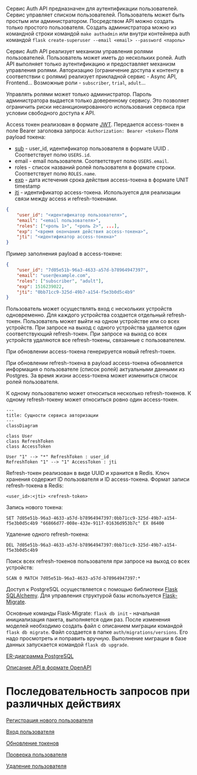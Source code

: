 Сервис Auth API предназначен для аутентификации пользователей. Сервис управляет списком пользователей. Пользователь может быть простым или администратором. Посредством API можно создать только простого пользователя. Создать администратора можно из командной строки командой
`make authadmin` или внутри контейнера auth командой
`flask create-superuser --email <email> --password <пароль>`

Сервис Auth API реализует механизм управления ролями пользователей. Пользователь может иметь до нескольких ролей. Auth API выполняет только аутентификацию и предоставляет механизм управления ролями. Авторизацию (ограничение доступа к контенту в соответствии с ролями) реализует прикладной сервис - Async API, Frontend... Возможные роли - `subscriber`, `trial`, `adult`…

Управлять ролями может только администратор. Пароль администратора выдается только доверенному сервису. Это позволяет ограничить риски несанкционированного использования сервиса при условии свободного доступа к API.

Access токен реализован в формате [JWT](https://datatracker.ietf.org/doc/html/rfc7519).
Передается access-токен в поле Bearer заголовка запроса:
```Authorization: Bearer <token>```
Поля payload токена:
- [sub](https://datatracker.ietf.org/doc/html/rfc7519#section-4.1.2) - user_id, идентификатор пользователя в формате UUID . Соответствует полю `USERS.id`.
- email - email пользователя. Соответствует полю `USERS.email`.
- roles - список названий ролей пользователя в формате строки. Соответствует полю `ROLES.name`.
- [exp](https://datatracker.ietf.org/doc/html/rfc7519#section-4.1.4) - дата истечения срока действия access-токена в формате UNIT timestamp
- [jti](https://datatracker.ietf.org/doc/html/rfc7519#section-4.1.7) - идентификатор access-токена. Используется для реализации связи между access и refresh-токенами.
```json
{
    "user_id": "<идентификатор пользователя>",
    "email": "<email пользователя>",
    "roles": ["<роль 1>", "<роль 2>", ...],
    "exp": "<время окончания действия access-токена>",
    "jti": "<идентификатор access-токена>"
}
```

Пример заполнения payload в access-токене:
```json
{
    "user_id": "7d05e51b-96a3-4633-a57d-b78964947397",
    "email": "user@example.com",
    "roles": ["subscriber", "adult"],
    "exp": 1516239022,
    "jti": "0bb71cc9-325d-49b7-a154-f5e3b0d5c4b9"
}
```

Пользователь может осуществлять вход с нескольких устройств одновременно. Для каждого устройства
создается отдельный refresh-токен. Пользователь может выйти на одном устройстве или со всех устройств. При запросе на выход с одного устройства удаляется один соответствующий refresh-токен. При запросе на выход со всех устройств удаляются все refresh-токены, связанные с пользователем.

При обновлении access-токена генерируется новый refresh-токен.

При обновлении refresh-токена в payload access-токена обновляется информация о пользователе (список ролей) актуальными данными из Postgres. За время жизни access-токена может измениться список ролей пользователя.

К одному пользователю может относиться несколько refresh-токенов. К одному refresh-токену может относиться ровно один access-токен.
```mermaid
---
title: Сущности сервиса авторизации
---
classDiagram

class User
class RefreshToken
class AccessToken

User "1" --> "*" RefreshToken : user_id
RefreshToken "1" --> "1" AccessToken : jti
```

Refresh-токен реализован в виде UUID и хранится в Redis. Ключ хранения содержит ID пользователя и ID access-токена. Формат записи refresh-токена в Redis:
```
<user_id>:<jti> <refresh-token>
```

Запись нового токена:
```
SET 7d05e51b-96a3-4633-a57d-b78964947397:0bb71cc9-325d-49b7-a154-f5e3b0d5c4b9 "66866d77-008e-433e-9117-01636d953b7c" EX 86400
```

Удаление одного refresh-токена:
```
DEL 7d05e51b-96a3-4633-a57d-b78964947397:0bb71cc9-325d-49b7-a154-f5e3b0d5c4b9
```

Поиск всех refresh-токенов пользователя при запросе на выход со всех устройств:
```
SCAN 0 MATCH 7d05e51b-96a3-4633-a57d-b78964947397:*
```

Доступ к PostgreSQL осуществляется с помощью библиотеки [Flask SQLAlchemy](https://flask-sqlalchemy.palletsprojects.com/en/3.0.x/). Для управления структурой базы используется [Flask-Migrate](https://flask-migrate.readthedocs.io/en/latest/).

Основные команды Flask-Migrate:
`flask db init` - начальная инициализация пакета, выполняется один раз.
После изменения моделей необходимо создать файл с описанием миграции командой `flask db migrate`.
Файл создается в папке `auth/migrations/versions`. Его надо просмотреть и поправить вручную. Выполнение миграции в базе данных запускается командой `flask db upgrade`.

[ER-диаграмма PostgreSQL](auth-er-diagram.md)

[Описание API в формате OpenAPI](auth-openapi.yaml)

# Последовательность запросов при различных действиях

[Регистрация нового пользователя](sd-signup.md)

[Вход пользователя](sd-login.md)

[Обновление токенов](sd-refresh.md)

[Проверка пользователя](sd-check.md)

[Удаление пользователя](sd-delete.md)
